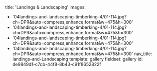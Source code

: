 title: 'Landings & Landscaping'
images:
  - '04landings-and-landscaping-timberking-4/01-114.jpg?ch=DPR&auto=compress,enhance,format&w=475&h=300'
  - '04landings-and-landscaping-timberking-4/01-114.jpg?ch=DPR&auto=compress,enhance,format&w=475&h=300'
  - '04landings-and-landscaping-timberking-4/01-114.jpg?ch=DPR&auto=compress,enhance,format&w=475&h=300'
  - '04landings-and-landscaping-timberking-4/01-114.jpg?ch=DPR&auto=compress,enhance,format&w=475&h=300'
nav_title: landings-and-Landscaping
template: gallery
fieldset: gallery
id: de9849d1-c7db-44f8-8b43-c91f8652822f

